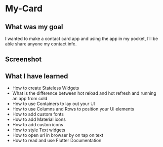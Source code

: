 # My-Card

## What was my goal

I wanted to make a contact card app and using the app in my pocket, I’ll be able share anyone my contact info.

## Screenshot



## What I have learned

- How to create Stateless Widgets
- What is the difference between hot reload and hot refresh and running an app from cold
- How to use Containers to lay out your UI
- How to use Columns and Rows to position your UI elements
- How to add custom fonts
- How to add Material icons
- How to add custon icons
- How to style Text widgets
- How to open url in browser by on tap on text
- How to read and use Flutter Documentation
